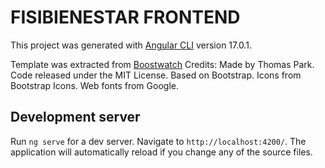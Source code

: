 # FISIBIENESTAR FRONTEND


This project was generated with [Angular CLI](https://github.com/angular/angular-cli) version 17.0.1.

Template was extracted from  [Boostwatch](https://bootswatch.com/cosmo/)
Credits:
Made by Thomas Park.
Code released under the MIT License.
Based on Bootstrap. Icons from Bootstrap Icons. Web fonts from Google.

## Development server

Run `ng serve` for a dev server. Navigate to `http://localhost:4200/`. The application will automatically reload if you change any of the source files.